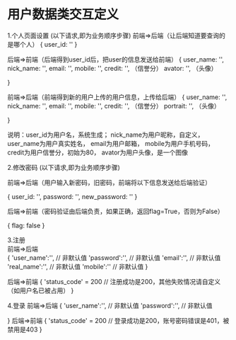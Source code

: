 # 用户数据类交互定义

1.个人页面设置  (以下请求,即为业务顺序步骤)
前端=>后端（让后端知道要查询的是哪个人）
{
    user_id: ''
}

后端=>前端（后端得到user_id后，把user的信息发送给前端）
{
    user_name: '',
    nick_name: '',
    email: '',
    mobile: '',
    credit: '',  （信誉分）
    avator: '', （头像）

}

前端=>后端（前端得到新的用户上传的用户信息，上传给后端）
{
    user_name: '',
    nick_name: '',
    email: '',
    mobile: '',
    credit: '',  （信誉分）
    portrait: '', （头像）

}


说明：user_id为用户名，系统生成；
    nick_name为用户昵称，自定义，
    user_name为用户真实姓名，
    email为用户邮箱，
    mobile为用户手机号码，
    credit为用户信誉分，初始为80，
    avator为用户头像，是一个图像


2.修改密码 (以下请求,即为业务顺序步骤)

前端=>后端（用户输入新密码，旧密码，前端将以下信息发送给后端验证）

{
    user_id: '',
    password: '',
    new_password: ''
}


后端=>前端（密码验证由后端负责，如果正确，返回flag=True，否则为False）

{
    flag: false
}


3.注册  
前端=>后端  
{
    'user_name':'', // 非默认值
    'password':'', // 非默认值
    'email':'', // 非默认值
    'real_name':'', // 非默认值
    'mobile':'' // 非默认值
}

后端=>前端
{
    'status_code' = 200 // 注册成功是200，其他失败情况请自定义（如用户名已被占用）
}

4.登录
前端=>后端
{
    'user_name':'', // 非默认值
    'password':'', // 非默认值
    
}
后端=>前端
{
    'status_code' = 200 // 登录成功是200，账号密码错误是401，被禁用是403
}



